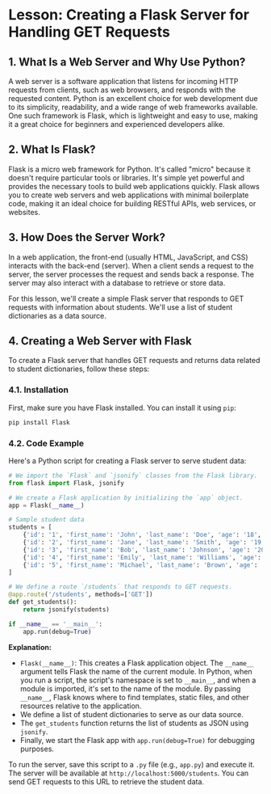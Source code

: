 # Lesson: Creating a Flask Server for Handling GET Requests

## 1. What Is a Web Server and Why Use Python?

A web server is a software application that listens for incoming HTTP requests from clients, such as web browsers, and responds with the requested content. Python is an excellent choice for web development due to its simplicity, readability, and a wide range of web frameworks available. One such framework is Flask, which is lightweight and easy to use, making it a great choice for beginners and experienced developers alike.

## 2. What Is Flask?

Flask is a micro web framework for Python. It's called "micro" because it doesn't require particular tools or libraries. It's simple yet powerful and provides the necessary tools to build web applications quickly. Flask allows you to create web servers and web applications with minimal boilerplate code, making it an ideal choice for building RESTful APIs, web services, or websites.

## 3. How Does the Server Work?

In a web application, the front-end (usually HTML, JavaScript, and CSS) interacts with the back-end (server). When a client sends a request to the server, the server processes the request and sends back a response. The server may also interact with a database to retrieve or store data.

For this lesson, we'll create a simple Flask server that responds to GET requests with information about students. We'll use a list of student dictionaries as a data source.

## 4. Creating a Web Server with Flask

To create a Flask server that handles GET requests and returns data related to student dictionaries, follow these steps:

### 4.1. Installation

First, make sure you have Flask installed. You can install it using `pip`:

```bash
pip install Flask
```

### 4.2. Code Example

Here's a Python script for creating a Flask server to serve student data:

```python
# We import the `Flask` and `jsonify` classes from the Flask library.
from flask import Flask, jsonify

# We create a Flask application by initializing the `app` object.
app = Flask(__name__)

# Sample student data
students = [
    {'id': '1', 'first_name': 'John', 'last_name': 'Doe', 'age': '18', 'grade': 'A'},
    {'id': '2', 'first_name': 'Jane', 'last_name': 'Smith', 'age': '19', 'grade': 'B'},
    {'id': '3', 'first_name': 'Bob', 'last_name': 'Johnson', 'age': '20', 'grade': 'C'},
    {'id': '4', 'first_name': 'Emily', 'last_name': 'Williams', 'age': '18', 'grade': 'A'},
    {'id': '5', 'first_name': 'Michael', 'last_name': 'Brown', 'age': '19', 'grade': 'B'}
]

# We define a route `/students` that responds to GET requests.
@app.route('/students', methods=['GET'])
def get_students():
    return jsonify(students)

if __name__ == '__main__':
    app.run(debug=True)
```

**Explanation:**

- `Flask(__name__)`: This creates a Flask application object. The `__name__` argument tells Flask the name of the current module. In Python, when you run a script, the script's namespace is set to `__main__`, and when a module is imported, it's set to the name of the module. By passing `__name__`, Flask knows where to find templates, static files, and other resources relative to the application.
- We define a list of student dictionaries to serve as our data source.
- The `get_students` function returns the list of students as JSON using `jsonify`.
- Finally, we start the Flask app with `app.run(debug=True)` for debugging purposes.

To run the server, save this script to a `.py` file (e.g., `app.py`) and execute it. The server will be available at `http://localhost:5000/students`. You can send GET requests to this URL to retrieve the student data.

